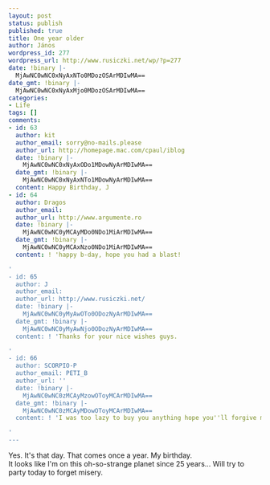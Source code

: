 ```yaml
---
layout: post
status: publish
published: true
title: One year older
author: János
wordpress_id: 277
wordpress_url: http://www.rusiczki.net/wp/?p=277
date: !binary |-
  MjAwNC0wNC0xNyAxNTo0MDozOSArMDIwMA==
date_gmt: !binary |-
  MjAwNC0wNC0xNyAxMjo0MDozOSArMDIwMA==
categories:
- Life
tags: []
comments:
- id: 63
  author: kit
  author_email: sorry@no-mails.please
  author_url: http://homepage.mac.com/cpaul/iblog
  date: !binary |-
    MjAwNC0wNC0xNyAxODo1MDowNyArMDIwMA==
  date_gmt: !binary |-
    MjAwNC0wNC0xNyAxNTo1MDowNyArMDIwMA==
  content: Happy Birthday, J
- id: 64
  author: Dragos
  author_email: 
  author_url: http://www.argumente.ro
  date: !binary |-
    MjAwNC0wNC0yMCAyMDo0NDo1MiArMDIwMA==
  date_gmt: !binary |-
    MjAwNC0wNC0yMCAxNzo0NDo1MiArMDIwMA==
  content: ! 'happy b-day, hope you had a blast!

'
- id: 65
  author: J
  author_email: 
  author_url: http://www.rusiczki.net/
  date: !binary |-
    MjAwNC0wNC0yMyAwOTo0ODozNyArMDIwMA==
  date_gmt: !binary |-
    MjAwNC0wNC0yMyAwNjo0ODozNyArMDIwMA==
  content: ! 'Thanks for your nice wishes guys.

'
- id: 66
  author: SCORPIO-P
  author_email: PETI_B
  author_url: ''
  date: !binary |-
    MjAwNC0wNC0zMCAyMzowOToyMCArMDIwMA==
  date_gmt: !binary |-
    MjAwNC0wNC0zMCAyMDowOToyMCArMDIwMA==
  content: ! 'I was too lazy to buy you anything hope you''ll forgive me one day

'
---
```

<p>Yes. It's that day. That comes once a year. My birthday.<br />
It looks like I'm on this oh-so-strange planet since 25 years... Will try to party today to forget misery.</p>
